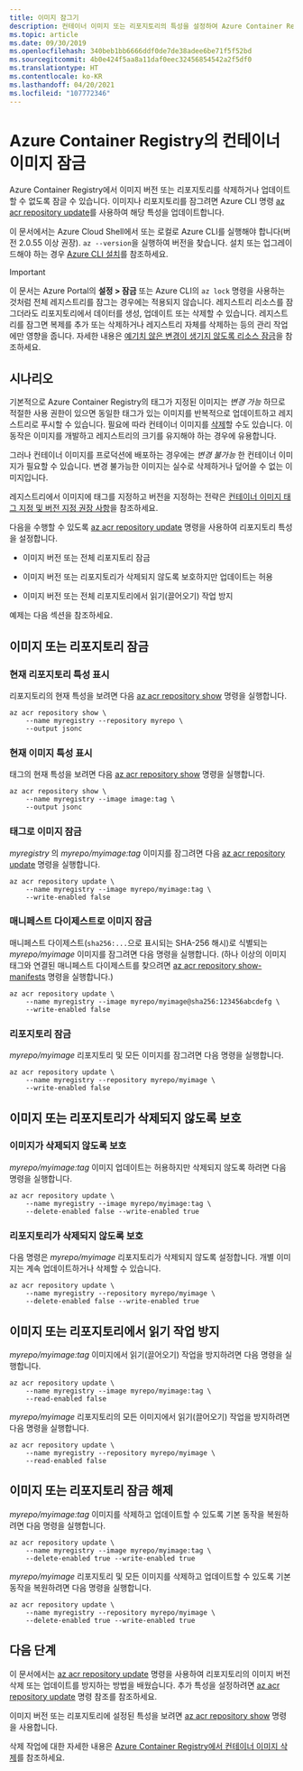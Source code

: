 ```yaml
---
title: 이미지 잠그기
description: 컨테이너 이미지 또는 리포지토리의 특성을 설정하여 Azure Container Registry에서 삭제하거나 덮어쓸 수 없습니다.
ms.topic: article
ms.date: 09/30/2019
ms.openlocfilehash: 340beb1bb6666ddf0de7de38adee6be71f5f52bd
ms.sourcegitcommit: 4b0e424f5aa8a11daf0eec32456854542a2f5df0
ms.translationtype: HT
ms.contentlocale: ko-KR
ms.lasthandoff: 04/20/2021
ms.locfileid: "107772346"
---
```

# <a name="lock-a-container-image-in-an-azure-container-registry"></a>Azure Container Registry의 컨테이너 이미지 잠금

Azure Container Registry에서 이미지 버전 또는 리포지토리를 삭제하거나 업데이트할 수 없도록 잠글 수 있습니다. 이미지나 리포지토리를 잠그려면 Azure CLI 명령 [az acr repository update][az-acr-repository-update]를 사용하여 해당 특성을 업데이트합니다. 

이 문서에서는 Azure Cloud Shell에서 또는 로컬로 Azure CLI를 실행해야 합니다(버전 2.0.55 이상 권장). `az --version`을 실행하여 버전을 찾습니다. 설치 또는 업그레이드해야 하는 경우 [Azure CLI 설치][azure-cli]를 참조하세요.

> [!IMPORTANT]
> 이 문서는 Azure Portal의 **설정 > 잠금** 또는 Azure CLI의 `az lock` 명령을 사용하는 것처럼 전체 레지스트리를 잠그는 경우에는 적용되지 않습니다. 레지스트리 리소스를 잠그더라도 리포지토리에서 데이터를 생성, 업데이트 또는 삭제할 수 있습니다. 레지스트리를 잠그면 복제를 추가 또는 삭제하거나 레지스트리 자체를 삭제하는 등의 관리 작업에만 영향을 줍니다. 자세한 내용은 [예기치 않은 변경이 생기지 않도록 리소스 잠금](../azure-resource-manager/management/lock-resources.md)을 참조하세요.

## <a name="scenarios"></a>시나리오

기본적으로 Azure Container Registry의 태그가 지정된 이미지는 *변경 가능* 하므로 적절한 사용 권한이 있으면 동일한 태그가 있는 이미지를 반복적으로 업데이트하고 레지스트리로 푸시할 수 있습니다. 필요에 따라 컨테이너 이미지를 [삭제](container-registry-delete.md)할 수도 있습니다. 이 동작은 이미지를 개발하고 레지스트리의 크기를 유지해야 하는 경우에 유용합니다.

그러나 컨테이너 이미지를 프로덕션에 배포하는 경우에는 *변경 불가능* 한 컨테이너 이미지가 필요할 수 있습니다. 변경 불가능한 이미지는 실수로 삭제하거나 덮어쓸 수 없는 이미지입니다.

레지스트리에서 이미지에 태그를 지정하고 버전을 지정하는 전략은 [컨테이너 이미지 태그 지정 및 버전 지정 권장 사항](container-registry-image-tag-version.md)을 참조하세요.

다음을 수행할 수 있도록 [az acr repository update][az-acr-repository-update] 명령을 사용하여 리포지토리 특성을 설정합니다.

* 이미지 버전 또는 전체 리포지토리 잠금

* 이미지 버전 또는 리포지토리가 삭제되지 않도록 보호하지만 업데이트는 허용

* 이미지 버전 또는 전체 리포지토리에서 읽기(끌어오기) 작업 방지

예제는 다음 섹션을 참조하세요. 

## <a name="lock-an-image-or-repository"></a>이미지 또는 리포지토리 잠금 

### <a name="show-the-current-repository-attributes"></a>현재 리포지토리 특성 표시
리포지토리의 현재 특성을 보려면 다음 [az acr repository show][az-acr-repository-show] 명령을 실행합니다.

```azurecli
az acr repository show \
    --name myregistry --repository myrepo \
    --output jsonc
```

### <a name="show-the-current-image-attributes"></a>현재 이미지 특성 표시
태그의 현재 특성을 보려면 다음 [az acr repository show][az-acr-repository-show] 명령을 실행합니다.

```azurecli
az acr repository show \
    --name myregistry --image image:tag \
    --output jsonc
```

### <a name="lock-an-image-by-tag"></a>태그로 이미지 잠금

*myregistry* 의 *myrepo/myimage:tag* 이미지를 잠그려면 다음 [az acr repository update][az-acr-repository-update] 명령을 실행합니다.

```azurecli
az acr repository update \
    --name myregistry --image myrepo/myimage:tag \
    --write-enabled false
```

### <a name="lock-an-image-by-manifest-digest"></a>매니페스트 다이제스트로 이미지 잠금

매니페스트 다이제스트(`sha256:...`으로 표시되는 SHA-256 해시)로 식별되는 *myrepo/myimage* 이미지를 잠그려면 다음 명령을 실행합니다. (하나 이상의 이미지 태그와 연결된 매니페스트 다이제스트를 찾으려면 [az acr repository show-manifests][az-acr-repository-show-manifests] 명령을 실행합니다.)

```azurecli
az acr repository update \
    --name myregistry --image myrepo/myimage@sha256:123456abcdefg \
    --write-enabled false
```

### <a name="lock-a-repository"></a>리포지토리 잠금

*myrepo/myimage* 리포지토리 및 모든 이미지를 잠그려면 다음 명령을 실행합니다.

```azurecli
az acr repository update \
    --name myregistry --repository myrepo/myimage \
    --write-enabled false
```

## <a name="protect-an-image-or-repository-from-deletion"></a>이미지 또는 리포지토리가 삭제되지 않도록 보호

### <a name="protect-an-image-from-deletion"></a>이미지가 삭제되지 않도록 보호

*myrepo/myimage:tag* 이미지 업데이트는 허용하지만 삭제되지 않도록 하려면 다음 명령을 실행합니다.

```azurecli
az acr repository update \
    --name myregistry --image myrepo/myimage:tag \
    --delete-enabled false --write-enabled true
```

### <a name="protect-a-repository-from-deletion"></a>리포지토리가 삭제되지 않도록 보호

다음 명령은 *myrepo/myimage* 리포지토리가 삭제되지 않도록 설정합니다. 개별 이미지는 계속 업데이트하거나 삭제할 수 있습니다.

```azurecli
az acr repository update \
    --name myregistry --repository myrepo/myimage \
    --delete-enabled false --write-enabled true
```

## <a name="prevent-read-operations-on-an-image-or-repository"></a>이미지 또는 리포지토리에서 읽기 작업 방지

*myrepo/myimage:tag* 이미지에서 읽기(끌어오기) 작업을 방지하려면 다음 명령을 실행합니다.

```azurecli
az acr repository update \
    --name myregistry --image myrepo/myimage:tag \
    --read-enabled false
```

*myrepo/myimage* 리포지토리의 모든 이미지에서 읽기(끌어오기) 작업을 방지하려면 다음 명령을 실행합니다.

```azurecli
az acr repository update \
    --name myregistry --repository myrepo/myimage \
    --read-enabled false
```

## <a name="unlock-an-image-or-repository"></a>이미지 또는 리포지토리 잠금 해제

*myrepo/myimage:tag* 이미지를 삭제하고 업데이트할 수 있도록 기본 동작을 복원하려면 다음 명령을 실행합니다.

```azurecli
az acr repository update \
    --name myregistry --image myrepo/myimage:tag \
    --delete-enabled true --write-enabled true
```

*myrepo/myimage* 리포지토리 및 모든 이미지를 삭제하고 업데이트할 수 있도록 기본 동작을 복원하려면 다음 명령을 실행합니다.

```azurecli
az acr repository update \
    --name myregistry --repository myrepo/myimage \
    --delete-enabled true --write-enabled true
```

## <a name="next-steps"></a>다음 단계

이 문서에서는 [az acr repository update][az-acr-repository-update] 명령을 사용하여 리포지토리의 이미지 버전 삭제 또는 업데이트를 방지하는 방법을 배웠습니다. 추가 특성을 설정하려면 [az acr repository update][az-acr-repository-update] 명령 참조를 참조하세요.

이미지 버전 또는 리포지토리에 설정된 특성을 보려면 [az acr repository show][az-acr-repository-show] 명령을 사용합니다.

삭제 작업에 대한 자세한 내용은 [Azure Container Registry에서 컨테이너 이미지 삭제][container-registry-delete]를 참조하세요.

<!-- LINKS - Internal -->
[az-acr-repository-update]: /cli/azure/acr/repository#az_acr_repository_update
[az-acr-repository-show]: /cli/azure/acr/repository#az_acr_repository_show
[az-acr-repository-show-manifests]: /cli/azure/acr/repository#az_acr_repository_show_manifests
[azure-cli]: /cli/azure/install-azure-cli
[container-registry-delete]: container-registry-delete.md
